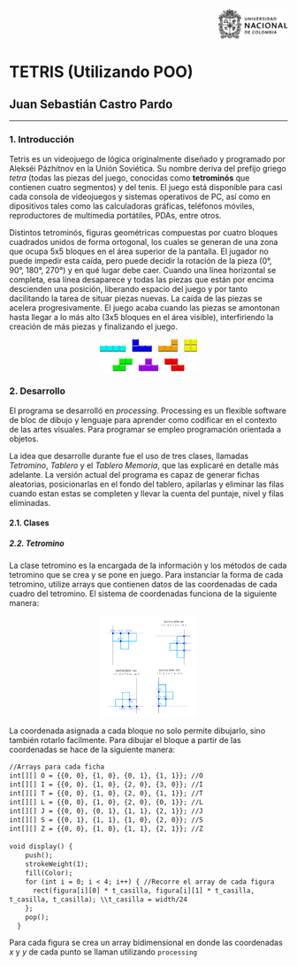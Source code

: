 <p align="right"><img src="unal.png" width="25%"></p>

# TETRIS (Utilizando POO)
## Juan Sebastián Castro Pardo

___

### 1. Introducción

Tetris es un videojuego de lógica originalmente diseñado y programado por Alekséi Pázhitnov en la Unión Soviética. Su nombre deriva del prefijo griego *tetra* (todas las piezas del juego, conocidas como **tetrominós** que contienen cuatro segmentos) y del tenis. El juego está disponible para casi cada consola de videojuegos y sistemas operativos de PC, así como en dipositivos tales como las calculadoras gráficas, teléfonos móviles, reproductores de multimedia portátiles, PDAs, entre otros.

Distintos tetrominós, figuras geométricas compuestas por cuatro bloques cuadrados unidos de forma ortogonal, los cuales se generan de una zona que ocupa 5x5 bloques en el área superior de la pantalla. El jugador no puede impedir esta caída, pero puede decidir la rotación de la pieza (0°, 90°, 180°, 270°) y en qué lugar debe caer. Cuando una línea horizontal se completa, esa línea desaparece y todas las piezas que están por encima descienden una posición, liberando espacio del juego y por tanto dacilitando la tarea de situar piezas nuevas. La caída de las piezas se acelera progresivamente. El juego acaba cuando las piezas se amontonan hasta llegar a lo más alto (3x5 bloques en el área visible), interfiriendo la creación de más piezas y finalizando el juego.

<p align="center"><img src="Tetrominoes_IJLO_STZ_Worlds.svg" width="35%"></p>

### 2. Desarrollo

El programa se desarrolló en *processing*. Processing es un flexible software de bloc de dibujo y lenguaje para aprender como codificar en el contexto de las artes visuales. Para programar se empleo programación orientada a objetos.

La idea que desarrolle durante fue el uso de tres clases, llamadas *Tetromino*, *Tablero* y el *Tablero Memoria*, que las explicaré en detalle más adelante. La versión actual del programa es capaz de generar fichas aleatorias, posicionarlas en el fondo del tablero, apilarlas y eliminar las filas cuando estan estas se completen y llevar la cuenta del puntaje, nivel y filas eliminadas.

#### 2.1. Clases
##### 2.2. Tetromino

La clase tetromino es la encargada de la información y los métodos de cada tetromino que se crea y se pone en juego. Para instanciar la forma de cada tetromino, utilize arrays que contienen datos de las coordenadas de cada cuadro del tetromino. El sistema de coordenadas funciona de la siguiente manera:

<p align="center"><img src="Coordenadas.PNG" width="35%"></p>

La coordenada asignada a cada bloque no solo permite dibujarlo, sino también rotarlo facilmente. Para dibujar el bloque a partir de las coordenadas se hace de la siguiente manera:

```processing
//Arrays para cada ficha
int[][] O = {{0, 0}, {1, 0}, {0, 1}, {1, 1}}; //O
int[][] I = {{0, 0}, {1, 0}, {2, 0}, {3, 0}}; //I
int[][] T = {{0, 0}, {1, 0}, {2, 0}, {1, 1}}; //T
int[][] L = {{0, 0}, {1, 0}, {2, 0}, {0, 1}}; //L
int[][] J = {{0, 0}, {0, 1}, {1, 1}, {2, 1}}; //J
int[][] S = {{0, 1}, {1, 1}, {1, 0}, {2, 0}}; //S
int[][] Z = {{0, 0}, {1, 0}, {1, 1}, {2, 1}}; //Z

void display() {
    push();
    strokeWeight(1);
    fill(Color);
    for (int i = 0; i < 4; i++) { //Recorre el array de cada figura
      rect(figura[i][0] * t_casilla, figura[i][1] * t_casilla, t_casilla, t_casilla); \\t_casilla = width/24
    };
    pop();
  }
```

Para cada figura se crea un array bidimensional en donde las coordenadas *x* y *y* de cada punto se llaman utilizando ```processing ```
